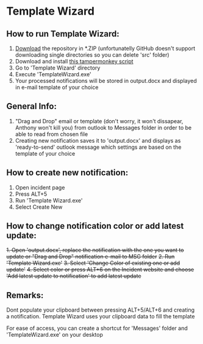 # Template Wizard


## How to run Template Wizard:

1. [Download](https://github.com/JohnyHCL/TemplateWizard/archive/master.zip) the repository in *.ZIP (unfortunatelly GitHub doesn't support downloading single directories so you can delete 'src' folder)
2. Download and install [this tampermonkey script](https://github.com/JohnyHCL/TemplateWizard/raw/master/src/template_copy.user.js)
3. Go to 'Template Wizard' directory
4. Execute 'TemplateWizard.exe'
5. Your processed notifications will be stored in output.docx and displayed in e-mail template of your choice


## General Info:

1. "Drag and Drop" email or template (don't worry, it won't dissapear, Anthony won't kill you) from outlook to Messages folder in order to be able to read from chosen file
2. Creating new notification saves it to 'output.docx' and displays as 'ready-to-send' outlook message which settings are based on the template of your choice


## How to create new notification:

1. Open incident page
2. Press ALT+5
3. Run 'Template Wizard.exe'
4. Select Create New
	

## How to change notification color or add latest update:
	
~~1. Open 'output.docx', replace the notification with the one you want to update or "Drag and Drop" notification e-mail to MSG folder~~
~~2. Run 'Template Wizard.exe'~~
~~3. Select 'Change Color of existing one or add update'~~
~~4. Select color or press ALT+6 on the Incident website and choose 'Add latest update to notification' to add latest update~~


## Remarks:

Dont populate your clipboard between pressing ALT+5/ALT+6 and creating a notification. Template Wizard uses your clipboard data to fill the template

For ease of access, you can create a shortcut for 'Messages' folder and 'TemplateWizard.exe' on your desktop